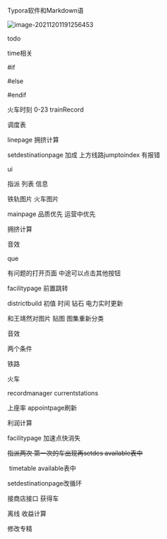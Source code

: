 Typora软件和Markdown语

![image-20211201191256453](C:\Users\xian\AppData\Roaming\Typora\typora-user-images\image-20211201191256453.png)



todo

time相关



#if

#else

#endif









火车时刻 0-23 trainRecord





调度表

linepage 拥挤计算

setdestinationpage 加成 上方线路jumptoindex 有报错





ui

指派 列表 信息

铁轨图片 火车图片



mainpage 品质优先 运营中优先

拥挤计算 



音效

que

有问题的打开页面 中途可以点击其他按钮

facilitypage 前置跳转

districtbuild 初值 时间 钻石 电力实时更新



和王靖然对图片 贴图 图集重新分类



音效



两个条件

铁路

火车



recordmanager currentstations



上座率 appointpage刷新

利润计算



facilitypage 加速点快消失



~~指派两次 第一次的车出现再setdes available表中~~

​			timetable available表中



setdestinationpage改循环



接商店接口 获得车



离线 收益计算



修改专精


